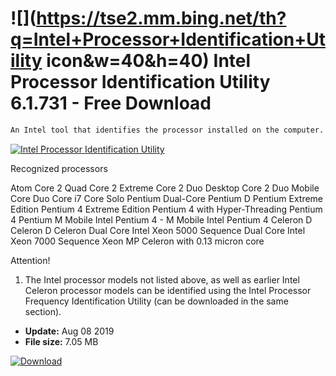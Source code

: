 # ![](https://tse2.mm.bing.net/th?q=Intel+Processor+Identification+Utility icon&w=40&h=40) Intel Processor Identification Utility 6.1.731 - Free Download

```sh
An Intel tool that identifies the processor installed on the computer. The program supports only Intel processors. Intel Processor Identification Utility provides information on two processor and bus frequencies - such as was recognized during production tests as the maximum for this particular unit and the current processor. In addition, information is available on the exact type of processor, the amount of cache L1 and L2 cache, connector, architecture, the number of cores with support (or not) technology: Intel Virtualization Technology, Hyper-Threading, Intel Extended Memory 64, Enhanced Intel SpeedStep, etc.
```
[![Intel Processor Identification Utility](https://gallery.dpcdn.pl/imgc/Tools/335/g_-_420x350_1.5_-_x20091024113313.png)](https://softexe.net/win/system/diagnostics-tests/intel-processor-identification-utility:apRd.html)

Recognized processors
 
 Atom 
 Core 2 Quad 
 Core 2 Extreme 
 Core 2 Duo Desktop 
 Core 2 Duo Mobile 
 Core Duo 
 Core i7 
 Core Solo 
 Pentium Dual-Core 
 Pentium D 
 Pentium Extreme Edition 
 Pentium 4 Extreme Edition 
 Pentium 4 with Hyper-Threading 
 Pentium 4 
 Pentium M 
 Mobile Intel Pentium 4 - M 
 Mobile Intel Pentium 4 
 Celeron 
 D Celeron D 
 Celeron 
 Dual Core Intel Xeon 5000 Sequence 
 Dual Core Intel Xeon 7000 Sequence 
 Xeon MP 
 Celeron with 0.13 micron core
 
 Attention!
 
 1. The Intel processor models not listed above, as well as earlier Intel Celeron processor models can be identified using the Intel Processor Frequency Identification Utility (can be downloaded in the same section).


- **Update:** Aug 08 2019
- **File size:** 7.05 MB

[![Download](https://cdn.softexe.net/static/img/download.png)](https://softexe.net/win/system/diagnostics-tests/intel-processor-identification-utility:apRd.html)

